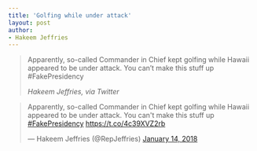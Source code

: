 ```yaml
---
title: 'Golfing while under attack'
layout: post
author:
- Hakeem Jeffries
---
```


> Apparently, so-called Commander in Chief kept golfing while Hawaii appeared to be under attack. You can’t make this stuff up #FakePresidency
>
> <cite>Hakeem Jeffries, via Twitter</cite>

<blockquote class="twitter-tweet"><p lang="en" dir="ltr">Apparently, so-called Commander in Chief kept golfing while Hawaii appeared to be under attack. You can&#39;t make this stuff up <a href="https://twitter.com/hashtag/FakePresidency?src=hash&amp;ref_src=twsrc%5Etfw">#FakePresidency</a> <a href="https://t.co/4c39XVZ2rb">https://t.co/4c39XVZ2rb</a></p>&mdash; Hakeem Jeffries (@RepJeffries) <a href="https://twitter.com/RepJeffries/status/952667599019610112?ref_src=twsrc%5Etfw">January 14, 2018</a></blockquote> <script async src="https://platform.twitter.com/widgets.js" charset="utf-8"></script>

